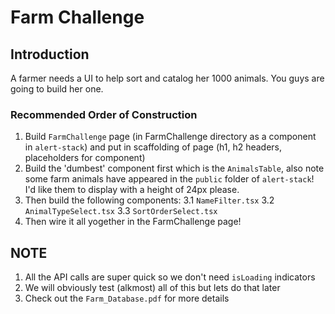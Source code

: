 # Farm Challenge

## Introduction

A farmer needs a UI to help sort and catalog her 1000 animals. You guys are going to build her one.

### Recommended Order of Construction

1. Build `FarmChallenge` page (in FarmChallenge directory as a component in `alert-stack`) and put in scaffolding of page (h1, h2 headers, placeholders for component)
2. Build the 'dumbest' component first which is the `AnimalsTable`, also note some farm animals have appeared in the `public` folder of `alert-stack`! I'd like them to display with a height of 24px please.
3. Then build the following components:
   3.1 `NameFilter.tsx`
   3.2 `AnimalTypeSelect.tsx`
   3.3 `SortOrderSelect.tsx`
4. Then wire it all yogether in the FarmChallenge page!

## NOTE

1. All the API calls are super quick so we don't need `isLoading` indicators
2. We will obviously test (alkmost) all of this but lets do that later
3. Check out the `Farm_Database.pdf` for more details
